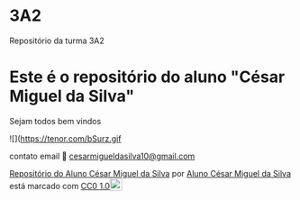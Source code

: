# 3A2
Repositório da turma 3A2
# Este é o repositório do aluno "César Miguel da Silva"

Sejam todos bem vindos

![](https://tenor.com/bSurz.gif

contato email 📧 cesarmigueldasilva10@gmail.com

<p xmlns:cc="http://creativecommons.org/ns#" xmlns:dct="http://purl.org/dc/terms/"><a property="dct:title" rel="cc:attributionURL" href="https://github.com/CesarMigueldaSilva3a2">Repositório do Aluno César Miguel da Silva</a> por <a rel="cc:attributionURL dct:creator" property="cc:attributionName" href="https://github.com/CesarMigueldaSilva3a2">Aluno César Miguel da Silva</a> está marcado com <a href=" https://creativecommons.org/publicdomain/zero/1.0/?ref=chooser-v1" target="_blank" rel="licença noopener noreferrer" style="display:inline-block;" >CC0 1.0<img style="altura:22px!importante; margem-esquerda: 3px; vertical-align:text-bottom;" src="https://mirrors.creativecommons.org/presskit/icons/cc.svg?ref=chooser-v1" alt=""><img style="height:22px!important; margem-esquerda: 3px; vertical-align:text-bottom;" src="https://mirrors.creativecommons.org/presskit/icons/zero.svg?ref=chooser-v1" alt=""></a></p>
